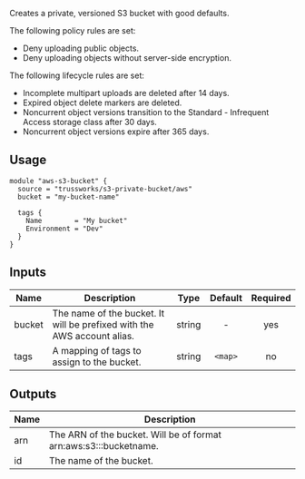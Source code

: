 Creates a private, versioned S3 bucket with good defaults.

The following policy rules are set:

* Deny uploading public objects.
* Deny uploading objects without server-side encryption.

The following lifecycle rules are set:

* Incomplete multipart uploads are deleted after 14 days.
* Expired object delete markers are deleted.
* Noncurrent object versions transition to the Standard - Infrequent Access storage class after 30 days.
* Noncurrent object versions expire after 365 days.

## Usage

    module "aws-s3-bucket" {
      source = "trussworks/s3-private-bucket/aws"
      bucket = "my-bucket-name"

      tags {
        Name        = "My bucket"
        Environment = "Dev"
      }
    }


## Inputs

| Name | Description | Type | Default | Required |
|------|-------------|:----:|:-----:|:-----:|
| bucket | The name of the bucket. It will be prefixed with the AWS account alias. | string | - | yes |
| tags | A mapping of tags to assign to the bucket. | string | `<map>` | no |

## Outputs

| Name | Description |
|------|-------------|
| arn | The ARN of the bucket. Will be of format arn:aws:s3:::bucketname. |
| id | The name of the bucket. |

